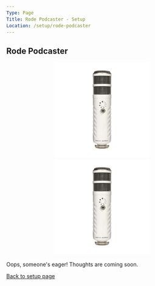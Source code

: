 ```yaml
---
Type: Page
Title: Rode Podcaster - Setup
Location: /setup/rode-podcaster
---
```


## Rode Podcaster

<div class="img-container-wide"> <img style="margin-left: 25%; width: 50%;" src="https://raw.githubusercontent.com/george-probably/chachanidze.com/main/Images/setup/Rode%20Podcaster/Rode%20Podcaster.png" alt="A picture of the Rode Podcaster"> </div>

<div class="img-container-square"> <img style="margin-left: 25%; width: 50%;" src="https://raw.githubusercontent.com/george-probably/chachanidze.com/main/Images/setup/Rode%20Podcaster/Rode%20Podcaster.png" alt="A picture of the Rode Podcaster"> </div>

Oops, someone's eager! Thoughts are coming soon.

[Back to setup page](/setup)